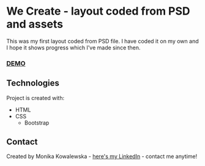 # We Create - layout coded from PSD and assets

This was my first layout coded from PSD file. I have coded it on my own and I hope it shows progress which I've made since then.

### [DEMO](https://mokkakowalewska.github.io/we-create/)

## Technologies
Project is created with:
* HTML
* CSS
    - Bootstrap


## Contact
Created by Monika Kowalewska - [here's my LinkedIn](http://www.linkedin.com/in/mon-kowalewska) - contact me anytime!
